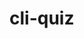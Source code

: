 # cli-quiz
<!-- 
  Part I
  =============
  √1. Create a new project on your Github account and name it "cli-quiz".
  √2. Log into your Vagrant machine and create the directory /vagrant/workspace/quizzes/cli
  √3. Enter in the commands provided by Github into that directory to make it the local version of cli-quiz.
  √4. Using the command line, create a file named index.html in the `cli` directory
  √5. Using the command line, create a file named quiz.css in the `cli` directory
-->

<!--
  Part II
  =============

  √1. Open the index.html file in Sublime text.
  √2. Create an HTML document with a header, footer, main body, and a sidebar on the right.
  √3. Give your document a title of your choosing.
  √4. Place some appropriate text in the footer.
  √5. The main body should have two sections.
  √6. In the first section, enter in a sonnet by Gerald Stern (http://www.poets.org/poetsorg/poem/my-sisters-funeral)
  √7. In the second section, enter in a sonnet by Karen Volkman (http://www.poets.org/poetsorg/poem/sonnet-nothing-was-ever-what-it-claimed-be)
  √8. Ensure that each paragraph is in a block element.
  √9. Link the quiz.css file into the HTML file.
  √10. Commit the file to git and push it to Github.
-->

<!--
  Part III
  =============

  √1. Open the quiz.css file in Sublime text.
  √2. Change the font for the entire document to Arial.
  √3. Change the font for the sonnet sections to Tahoma.
  √4. Pick your favorite line from each sonnet and highlight it with the color of your choice.
  √5. The main body should take up 65% width.
  √6. The right sidebar should take up 30% width.
  √7. Commit the file to git and push it to Github.
-->

<!--
  Part IV
  =============
  Please complete Parts I - III before starting this section

  1. Create a "stylesheets" directory in your project directory.
  2. Using the command line, move the quiz.css file into the "stylesheets" directory.
  3. Using the command line, rename the file to "cli-quiz.css".
  4. Make sure you update the <link> element in your HTML file to reflect the file name change.
  5. Commit all your files to git and push to Github.
-->

